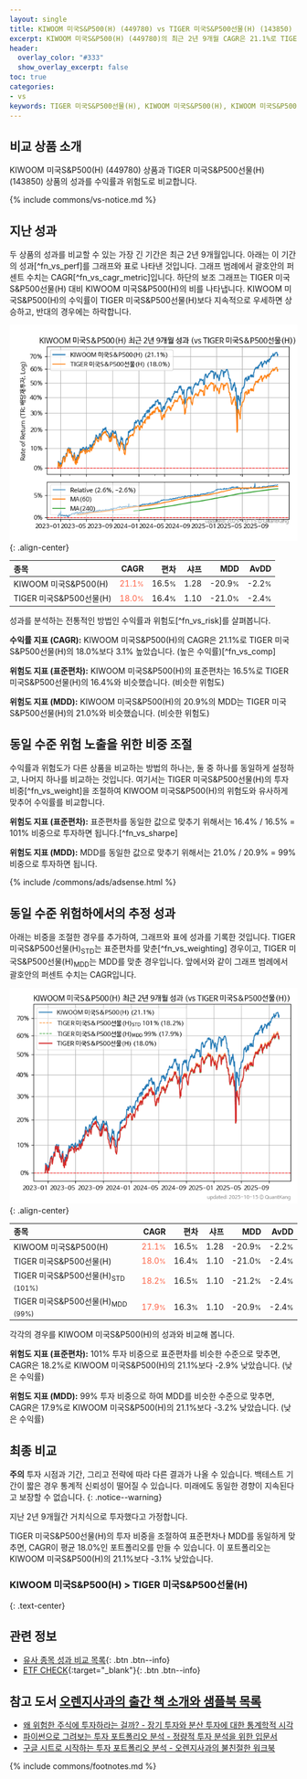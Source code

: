 ```yaml
---
layout: single
title: KIWOOM 미국S&P500(H) (449780) vs TIGER 미국S&P500선물(H) (143850)
excerpt: KIWOOM 미국S&P500(H) (449780)의 최근 2년 9개월 CAGR은 21.1%로 TIGER 미국S&P500선물(H) (143850)의 18.0%보다 3.1% 높았습니다.
header:
  overlay_color: "#333"
  show_overlay_excerpt: false
toc: true
categories:
- vs
keywords: TIGER 미국S&P500선물(H), KIWOOM 미국S&P500(H), KIWOOM 미국S&P500(H) TIGER 미국S&P500선물(H) 비교, 449780, 143850, 449780 449780 비교
---
```


## 비교 상품 소개


KIWOOM 미국S&P500(H) (449780) 상품과 TIGER 미국S&P500선물(H) (143850) 상품의 성과를 수익률과 위험도로 비교합니다.





{% include commons/vs-notice.md %}

## 지난 성과

두 상품의 성과를 비교할 수 있는 가장 긴 기간은 최근 2년 9개월입니다. 아래는 이 기간의 성과[^fn_vs_perf]를 그래프와 표로 나타낸 것입니다.
그래프 범례에서 괄호안의 퍼센트 수치는 CAGR[^fn_vs_cagr_metric]입니다.
하단의 보조 그래프는 TIGER 미국S&P500선물(H) 대비 KIWOOM 미국S&P500(H)의 비를 나타냅니다.
KIWOOM 미국S&P500(H)의 수익률이 TIGER 미국S&P500선물(H)보다 지속적으로 우세하면 상승하고, 반대의 경우에는 하락합니다.

![KIWOOM 미국S&P500(H)](/vs/images/449780-vs-143850_dual.png){: .align-center}

| **종목** | **CAGR** | **편차** | **샤프** | **MDD** | **AvDD** |
| :------------ | ------: | -----------: | -------: | ------: | -------: |
| KIWOOM 미국S&P500(H) | <span style="color: tomato">21.1<small>%</small></span> | 16.5<small>%</small> | 1.28 | -20.9<small>%</small> | -2.2<small>%</small> |
| TIGER 미국S&P500선물(H) | <span style="color: tomato">18.0<small>%</small></span> | 16.4<small>%</small> | 1.10 | -21.0<small>%</small> | -2.4<small>%</small> |

<!-- more -->


성과를 분석하는 전통적인 방법인 수익률과 위험도[^fn_vs_risk]를 살펴봅니다.

**수익률 지표 (CAGR):** KIWOOM 미국S&P500(H)의 CAGR은 21.1%로 TIGER 미국S&P500선물(H)의 18.0%보다 3.1% 높았습니다. (높은 수익률)[^fn_vs_comp]

**위험도 지표 (표준편차):** KIWOOM 미국S&P500(H)의 표준편차는 16.5%로 TIGER 미국S&P500선물(H)의 16.4%와 비슷했습니다. (비슷한 위험도)

**위험도 지표 (MDD):** KIWOOM 미국S&P500(H)의 20.9%의 MDD는 TIGER 미국S&P500선물(H)의 21.0%와 비슷했습니다. (비슷한 위험도)



## 동일 수준 위험 노출을 위한 비중 조절

수익률과 위험도가 다른 상품을 비교하는 방법의 하나는, 둘 중 하나를 동일하게 설정하고, 나머지 하나를 비교하는 것입니다.
여기서는 TIGER 미국S&P500선물(H)의 투자 비중[^fn_vs_weight]을 조절하여 KIWOOM 미국S&P500(H)의 위험도와 유사하게 맞추어 수익률를 비교합니다.

**위험도 지표 (표준편차):** 표준편차를 동일한 값으로 맞추기 위해서는 16.4% / 16.5% = 101% 비중으로 투자하면 됩니다.[^fn_vs_sharpe]

**위험도 지표 (MDD):** MDD를 동일한 값으로 맞추기 위해서는 21.0% / 20.9% = 99% 비중으로 투자하면 됩니다.


{% include /commons/ads/adsense.html %}



## 동일 수준 위험하에서의 추정 성과

아래는 비중을 조절한 경우를 추가하여, 그래프와 표에 성과를 기록한 것입니다.
TIGER 미국S&P500선물(H)<sub>STD</sub>는 표준편차를 맞춘[^fn_vs_weighting] 경우이고, TIGER 미국S&P500선물(H)<sub>MDD</sub>는 MDD를 맞춘 경우입니다.
앞에서와 같이 그래프 범례에서 괄호안의 퍼센트 수치는 CAGR입니다.


![KIWOOM 미국S&P500(H)](/vs/images/449780-vs-143850.png){: .align-center}



| **종목** | **CAGR** | **편차** | **샤프** | **MDD** | **AvDD** |
| :------------ | ------: | -----------: | -------: | ------: | -------: |
| KIWOOM 미국S&P500(H) | <span style="color: tomato">21.1<small>%</small></span> | 16.5<small>%</small> | 1.28 | -20.9<small>%</small> | -2.2<small>%</small> |
| TIGER 미국S&P500선물(H) | <span style="color: tomato">18.0<small>%</small></span> | 16.4<small>%</small> | 1.10 | -21.0<small>%</small> | -2.4<small>%</small> |
| TIGER 미국S&P500선물(H)<sub>STD</sub> <small>(101%)</small> | <span style="color: tomato">18.2<small>%</small></span> | 16.5<small>%</small> | 1.10 | -21.2<small>%</small> | -2.4<small>%</small> |
| TIGER 미국S&P500선물(H)<sub>MDD</sub> <small>(99%)</small> | <span style="color: tomato">17.9<small>%</small></span> | 16.3<small>%</small> | 1.10 | -20.9<small>%</small> | -2.4<small>%</small> |



각각의 경우를 KIWOOM 미국S&P500(H)의 성과와 비교해 봅니다.

**위험도 지표 (표준편차):** 101% 투자 비중으로 표준편차를 비슷한 수준으로 맞추면, CAGR은 18.2%로 KIWOOM 미국S&P500(H)의 21.1%보다 -2.9% 낮았습니다. (낮은 수익률)

**위험도 지표 (MDD):** 99% 투자 비중으로 하여 MDD를 비슷한 수준으로 맞추면, CAGR은 17.9%로 KIWOOM 미국S&P500(H)의 21.1%보다 -3.2% 낮았습니다. (낮은 수익률)




## 최종 비교

**주의** 투자 시점과 기간, 그리고 전략에 따라 다른 결과가 나올 수 있습니다. 백테스트 기간이 짧은 경우 통계적 신뢰성이 떨어질 수 있습니다. 미래에도 동일한 경향이 지속된다고 보장할 수 없습니다.
{: .notice--warning}

지난 2년 9개월간 거치식으로 투자했다고 가정합니다.

TIGER 미국S&P500선물(H)의 투자 비중을 조절하여 표준편차나 MDD를 동일하게 맞추면, CAGR이 평균 18.0%인 포트폴리오를 만들 수 있습니다.
이 포트폴리오는 KIWOOM 미국S&P500(H)의 21.1%보다 -3.1% 낮았습니다.

### KIWOOM 미국S&P500(H) &gt; TIGER 미국S&P500선물(H)
{: .text-center}


## 관련 정보

- [유사 종목 성과 비교 목록](/vs/){: .btn .btn--info}
- [ETF CHECK](https://www.etfcheck.co.kr/mobile/etpitem/143850/compare?compCode%5B%5D=449780){:target="_blank"}{: .btn .btn--info}


## 참고 도서 [오렌지사과의 출간 책 소개와 샘플북 목록](https://kongdori.tistory.com/691)

- [왜 위험한 주식에 투자하라는 걸까? - 장기 투자와 분산 투자에 대한 통계학적 시각](https://kongdori.tistory.com/421)
- [파이썬으로 그려보는 투자 포트폴리오 분석  - 정량적 투자 분석을 위한 입문서](https://kongdori.tistory.com/643)
- [구글 시트로 시작하는 투자 포트폴리오 분석 - 오렌지사과의 불친절한 워크북](https://kongdori.tistory.com/449)

{% include commons/footnotes.md %}